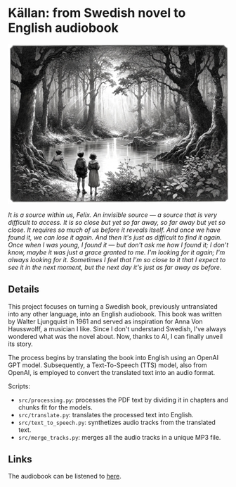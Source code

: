 # Källan: from Swedish novel to English audiobook

![](docs/cover_kallan_03.jpg)

_It is a source within us, Felix. An invisible source — a source that is very difficult to access. It is so close but yet so far away, so far away but yet so close. It requires so much of us before it reveals itself. And once we have found it, we can lose it again. And then it's just as difficult to find it again. Once when I was young, I found it — but don't ask me how I found it; I don't know, maybe it was just a grace granted to me. I'm looking for it again; I'm always looking for it. Sometimes I feel that I'm so close to it that I expect to see it in the next moment, but the next day it's just as far away as before._

## Details
This project focuses on turning a Swedish book, previously untranslated into any other language, into an English audiobook. This book was written by Walter Ljungquist in 1961 and served as inspiration for Anna Von Hausswolff, a musician I like. Since I don't understand Swedish, I've always wondered what was the novel about. Now, thanks to AI, I can finally unveil its story. 

The process begins by translating the book into English using an OpenAI GPT model. Subsequently, a Text-To-Speech (TTS) model, also from OpenAI, is employed to convert the translated text into an audio format.

Scripts:
- `src/processing.py`: processes the PDF text by dividing it in chapters and chunks fit for the models.
- `src/translate.py`: translates the processed text into English.
- `src/text_to_speech.py`: synthetizes audio tracks from the translated text.
- `src/merge_tracks.py`: merges all the audio tracks in a unique MP3 file.

## Links
The audiobook can be listened to [here](https://www.youtube.com/channel/UCLI7IQrRzLPbHAJDuVt0lgA).